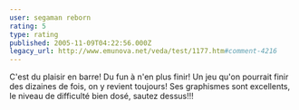 ```yaml
---
user: segaman reborn
rating: 5
type: rating
published: 2005-11-09T04:22:56.000Z
legacy_url: http://www.emunova.net/veda/test/1177.htm#comment-4216
---
```

C'est du plaisir en barre! Du fun à n'en plus finir! Un jeu qu'on pourrait finir des dizaines de fois, on y revient toujours! Ses graphismes sont excellents, le niveau de difficulté bien dosé, sautez dessus!!!